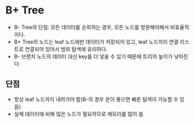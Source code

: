 # B+ Tree
* B- Tree의 단점: 모든 데이터를 순회하는 경우, 모든 노드를 방문해야해서 비효율적이다.
* B+ Tree의 노드는 leaf 노드에만 데이터가 저장되어 있고, leaf 노드끼리 연결 리스트로 연결되어 있어서 범위 탐색에 유리하다.
* B- 브랜치 노드의 데이터 대신 key를 더 넣을 수 있기 때문에 트리의 높이가 낮아진다.

## 단점
* 항상 leaf 노드까지 내려가야 함(B-의 경우 운이 좋으면 빠른 탐색이 가능할 수 있음)
* 실제 데이터에 비해 많은 노드가 필요하므로 메모리를 많이 씀
